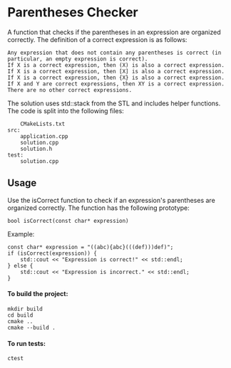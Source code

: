 # Parentheses Checker

A function that checks if the parentheses in an expression are organized correctly. The definition of a correct expression is as follows:

    Any expression that does not contain any parentheses is correct (in particular, an empty expression is correct).
    If X is a correct expression, then (X) is also a correct expression.
    If X is a correct expression, then [X] is also a correct expression.
    If X is a correct expression, then {X} is also a correct expression.
    If X and Y are correct expressions, then XY is a correct expression.
    There are no other correct expressions.

The solution uses std::stack from the STL and includes helper functions. The code is split into the following files:
```
    CMakeLists.txt
src:
    application.cpp
    solution.cpp
    solution.h
test:
    solution.cpp
```    
## Usage

Use the isCorrect function to check if an expression's parentheses are organized correctly. The function has the following prototype:
```
bool isCorrect(const char* expression)
```
Example:
```
const char* expression = "((abc){abc}(((def)))def)";
if (isCorrect(expression)) {
    std::cout << "Expression is correct!" << std::endl;
} else {
    std::cout << "Expression is incorrect." << std::endl;
}
```

#### To build the project:
```
mkdir build
cd build
cmake ..
cmake --build .
```
#### To run tests:
```
ctest
```
